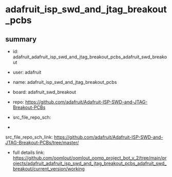 # adafruit_isp_swd_and_jtag_breakout_pcbs
 
## summary 
* id: adafruit_adafruit_isp_swd_and_jtag_breakout_pcbs_adafruit_swd_breakout
* user: adafruit
* name: adafruit_isp_swd_and_jtag_breakout_pcbs
* board: adafruit_swd_breakout
* repo: https://github.com/adafruit/Adafruit-ISP-SWD-and-JTAG-Breakout-PCBs



* src_file_repo_sch: 
*
 src_file_repo_sch_link: https://github.com/adafruit/Adafruit-ISP-SWD-and-JTAG-Breakout-PCBs/tree/master/
* full details link: https://github.com/oomlout/oomlout_oomp_project_bot_v_2/tree/main/projects/adafruit_adafruit_isp_swd_and_jtag_breakout_pcbs_adafruit_swd_breakout/current_version/working  






